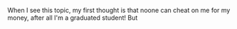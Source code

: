 When I see this topic, my first thought is that noone can cheat on me for my money, after all I'm a graduated student! But 